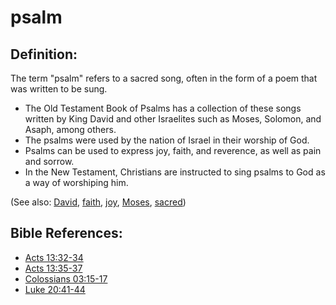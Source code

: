 # psalm #

## Definition: ##

The term "psalm" refers to a sacred song, often in the form of a poem that was written to be sung.

* The Old Testament Book of Psalms has a collection of these songs written by King David and other Israelites such as Moses, Solomon, and Asaph, among others.
* The psalms were used by the nation of Israel in their worship of God.
* Psalms can be used to express joy, faith, and reverence, as well as pain and sorrow.
* In the New Testament, Christians are instructed to sing psalms to God as a way of worshiping him.

(See also: [David](../other/david.md), [faith](../kt/faith.md), [joy](../kt/joy.md), [Moses](../other/moses.md), [sacred](../other/sacred.md))

## Bible References: ##

* [Acts 13:32-34](en/tn/act/help/13/32)
* [Acts 13:35-37](en/tn/act/help/13/35)
* [Colossians 03:15-17](en/tn/col/help/03/15)
* [Luke 20:41-44](en/tn/luk/help/20/41)